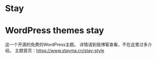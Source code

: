 Stay
====
# WordPress themes stay
这一个开源的免费的WordPress主题。
详情请到我博客查看，不在这里过多介绍。
主题首页：https://www.stayma.cn/stay-style
